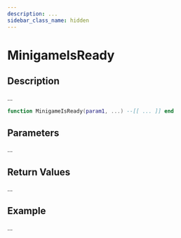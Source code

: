 ```yaml
---
description: ...
sidebar_class_name: hidden
---
```


# MinigameIsReady

## Description

...

```lua
function MinigameIsReady(param1, ...) --[[ ... ]] end
```

## Parameters

...

## Return Values

...

## Example

...

